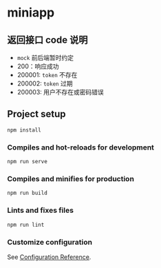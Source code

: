 # miniapp

## 返回接口 code 说明

- `mock` 前后端暂时约定
- 200：响应成功
- 200001: `token` 不存在
- 200002: `token` 过期
- 200003: 用户不存在或密码错误

## Project setup

```
npm install
```

### Compiles and hot-reloads for development

```
npm run serve
```

### Compiles and minifies for production

```
npm run build
```

### Lints and fixes files

```
npm run lint
```

### Customize configuration

See [Configuration Reference](https://cli.vuejs.org/config/).
